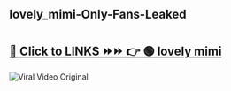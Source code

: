 
 ## lovely_mimi-Only-Fans-Leaked

# <h2><a href="https://clipsfans.com/lovely_mimi&ref=git">🔗 Click to LINKS ⏩⏩ 👉 🟢 lovely mimi </a></h2>

<a href="https://clipsfans.com/lovely_mimi&ref=git" rel="nofollow" data-target="animated-image.originalLink"><img src="https://i.ibb.co.com/xMMVF88/686577567.gif" alt="Viral Video Original" style="max-width: 100%; display: inline-block;" data-target="animated-image.originalImage"></a>
